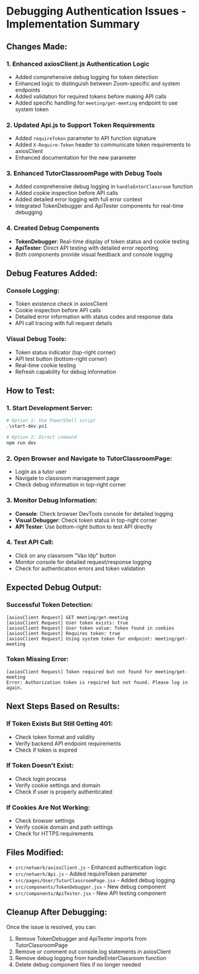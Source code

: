 # Debugging Authentication Issues - Implementation Summary

## Changes Made:

### 1. Enhanced axiosClient.js Authentication Logic
- Added comprehensive debug logging for token detection
- Enhanced logic to distinguish between Zoom-specific and system endpoints  
- Added validation for required tokens before making API calls
- Added specific handling for `meeting/get-meeting` endpoint to use system token

### 2. Updated Api.js to Support Token Requirements
- Added `requireToken` parameter to API function signature
- Added `X-Require-Token` header to communicate token requirements to axiosClient
- Enhanced documentation for the new parameter

### 3. Enhanced TutorClassroomPage with Debug Tools
- Added comprehensive debug logging in `handleEnterClassroom` function
- Added cookie inspection before API calls
- Added detailed error logging with full error context
- Integrated TokenDebugger and ApiTester components for real-time debugging

### 4. Created Debug Components
- **TokenDebugger**: Real-time display of token status and cookie testing
- **ApiTester**: Direct API testing with detailed error reporting
- Both components provide visual feedback and console logging

## Debug Features Added:

### Console Logging:
- Token existence check in axiosClient
- Cookie inspection before API calls
- Detailed error information with status codes and response data
- API call tracing with full request details

### Visual Debug Tools:
- Token status indicator (top-right corner)
- API test button (bottom-right corner)
- Real-time cookie testing
- Refresh capability for debug information

## How to Test:

### 1. Start Development Server:
```powershell
# Option 1: Use PowerShell script
.\start-dev.ps1

# Option 2: Direct command
npm run dev
```

### 2. Open Browser and Navigate to TutorClassroomPage:
- Login as a tutor user
- Navigate to classroom management page
- Check debug information in top-right corner

### 3. Monitor Debug Information:
- **Console**: Check browser DevTools console for detailed logging
- **Visual Debugger**: Check token status in top-right corner
- **API Tester**: Use bottom-right button to test API directly

### 4. Test API Call:
- Click on any classroom "Vào lớp" button
- Monitor console for detailed request/response logging
- Check for authentication errors and token validation

## Expected Debug Output:

### Successful Token Detection:
```
[axiosClient Request] GET meeting/get-meeting
[axiosClient Request] User token exists: true
[axiosClient Request] User token value: Token found in cookies
[axiosClient Request] Requires token: true
[axiosClient Request] Using system token for endpoint: meeting/get-meeting
```

### Token Missing Error:
```
[axiosClient Request] Token required but not found for meeting/get-meeting
Error: Authorization token is required but not found. Please log in again.
```

## Next Steps Based on Results:

### If Token Exists But Still Getting 401:
- Check token format and validity
- Verify backend API endpoint requirements
- Check if token is expired

### If Token Doesn't Exist:
- Check login process
- Verify cookie settings and domain
- Check if user is properly authenticated

### If Cookies Are Not Working:
- Check browser settings
- Verify cookie domain and path settings
- Check for HTTPS requirements

## Files Modified:
- `src/network/axiosClient.js` - Enhanced authentication logic
- `src/network/Api.js` - Added requireToken parameter
- `src/pages/User/TutorClassroomPage.jsx` - Added debug logging
- `src/components/TokenDebugger.jsx` - New debug component
- `src/components/ApiTester.jsx` - New API testing component

## Cleanup After Debugging:
Once the issue is resolved, you can:
1. Remove TokenDebugger and ApiTester imports from TutorClassroomPage
2. Remove or comment out console.log statements in axiosClient
3. Remove debug logging from handleEnterClassroom function
4. Delete debug component files if no longer needed

